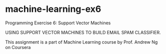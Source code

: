 # machine-learning-ex6

Programming Exercise 6: Support Vector Machines

USING SUPPORT VECTOR MACHINES TO BUILD EMAIL SPAM CLASSIFIER.

This assignment is a part of Machine Learning course by Prof. Andrew Ng on Coursera
